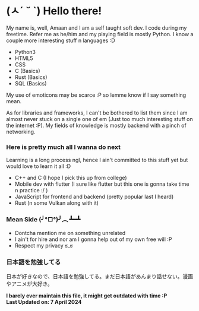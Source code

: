 # (ㅅ´ ˘ `) Hello there!

My name is, well, Amaan and I am a self taught soft dev. I code 
during my freetime. Refer me as he/him and my playing field is mostly Python. I
know a couple more interesting stuff n languages :D

- Python3
- HTML5
- CSS
- C (Basics)
- Rust (Basics)
- SQL (Basics)

My use of emoticons may be scarce :P so lemme know if I say something mean.

As for libraries and frameworks, I can't be bothered to list them since I am almost never stuck on a single one of em (Just too much interesting stuff on the internet :P). My fields of knowledge is mostly backend with a pinch of networking.

### Here is pretty much all I wanna do next

Learning is a long process ngl, hence I ain't committed to this stuff yet but would love to learn it all :D

- C++ and C  (I hope I pick this up from college)
- Mobile dev with flutter (I sure like flutter but this one is gonna take time n practice :/ )
- JavaScript for frontend and backend (pretty popular last I heard)
- Rust (n some Vulkan along with it)

### Mean Side (╯°□°)╯︵ ┻━┻

* Dontcha mention me on something unrelated
* I ain't for hire and nor am I gonna help out of my own free will :P
* Respect my privacy ಠ_ಠ

### 日本語を勉強してる

日本が好きなので、日本語を勉強してる。まだ日本語があんまり話せない。漫画やアニメが大好き。

**I barely ever maintain this file, it might get outdated with time :P<br/>
Last Updated on: 7 April 2024**
